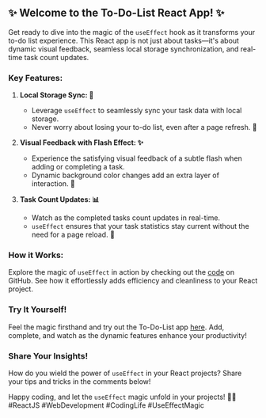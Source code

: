 ## ✨ Welcome to the To-Do-List React App! ✨

Get ready to dive into the magic of the `useEffect` hook as it transforms your to-do list experience. This React app is not just about tasks—it's about dynamic visual feedback, seamless local storage synchronization, and real-time task count updates.

### Key Features:

1. **Local Storage Sync: 🔄**
   - Leverage `useEffect` to seamlessly sync your task data with local storage.
   - Never worry about losing your to-do list, even after a page refresh. 💾

2. **Visual Feedback with Flash Effect: ✨**
   - Experience the satisfying visual feedback of a subtle flash when adding or completing a task.
   - Dynamic background color changes add an extra layer of interaction. 🎨

3. **Task Count Updates: 📊**
   - Watch as the completed tasks count updates in real-time.
   - `useEffect` ensures that your task statistics stay current without the need for a page reload. 🔄

### How it Works:
Explore the magic of `useEffect` in action by checking out the [code](https://github.com/prakharAgr2001/todolistwithFlash) on GitHub. See how it effortlessly adds efficiency and cleanliness to your React project.

### Try It Yourself!
Feel the magic firsthand and try out the To-Do-List app [here](https://todolistwith-flash.vercel.app/). Add, complete, and watch as the dynamic features enhance your productivity!

### Share Your Insights!
How do you wield the power of `useEffect` in your React projects? Share your tips and tricks in the comments below!

Happy coding, and let the `useEffect` magic unfold in your projects! 🚀✨ #ReactJS #WebDevelopment #CodingLife #UseEffectMagic
